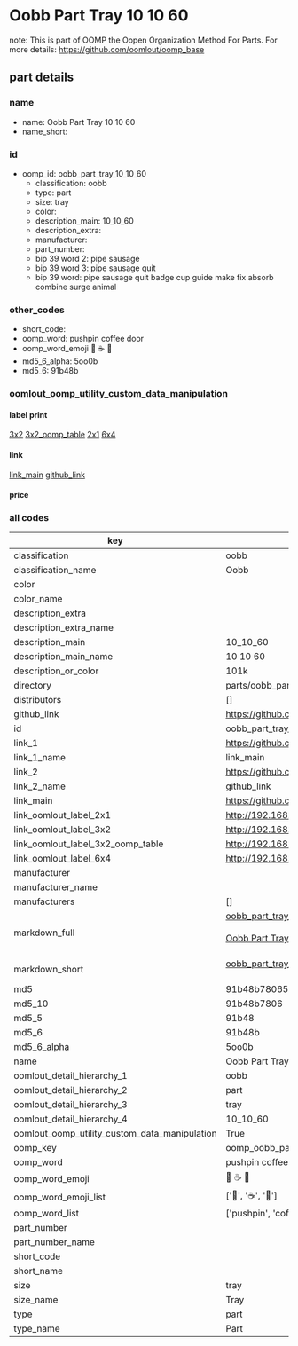 # Oobb Part Tray 10 10 60  

note: This is part of OOMP the Oopen Organization Method For Parts. For more details: https://github.com/oomlout/oomp_base

##  part details





### name
* name: Oobb Part Tray 10 10 60
* name_short: 
### id
* oomp_id: oobb_part_tray_10_10_60
  * classification: oobb
  * type: part
  * size: tray
  * color: 
  * description_main: 10_10_60
  * description_extra: 
  * manufacturer: 
  * part_number: 
  * bip 39 word 2: pipe sausage
  * bip 39 word 3: pipe sausage quit
  * bip 39 word: pipe sausage quit badge cup guide make fix absorb combine surge animal

### other_codes
* short_code: 
* oomp_word: pushpin coffee door
* oomp_word_emoji :pushpin: :coffee: :door:
* md5_6_alpha: 5oo0b
* md5_6: 91b48b






### oomlout_oomp_utility_custom_data_manipulation
#### label print
[3x2](http://192.168.1.245:1112/?label=oomp%205oo0b)
[3x2_oomp_table](http://192.168.1.107:1112/?label=oomp%205oo0b)
[2x1](http://192.168.1.242:1112/?label=oomp%205oo0b)
[6x4](http://192.168.1.55:1112/?label=oomp%205oo0b)    

#### link

[link_main](https://github.com/oomlout/oomlout_oomp_current_version_messy/tree/main/parts/oobb_part_tray_10_10_60) [github_link](https://github.com/oomlout/oomlout_oomp_part_src/tree/main/parts/oobb_part_tray_10_10_60)                             

#### price







### all codes 
| key | value |  
| --- | --- |  
| classification | oobb |  
| classification_name | Oobb |  
| color |  |  
| color_name |  |  
| description_extra |  |  
| description_extra_name |  |  
| description_main | 10_10_60 |  
| description_main_name | 10 10 60 |  
| description_or_color | 101k |  
| directory | parts/oobb_part_tray_10_10_60 |  
| distributors | [] |  
| github_link | https://github.com/oomlout/oomlout_oomp_part_src/tree/main/parts/oobb_part_tray_10_10_60 |  
| id | oobb_part_tray_10_10_60 |  
| link_1 | https://github.com/oomlout/oomlout_oomp_current_version_messy/tree/main/parts/oobb_part_tray_10_10_60 |  
| link_1_name | link_main |  
| link_2 | https://github.com/oomlout/oomlout_oomp_part_src/tree/main/parts/oobb_part_tray_10_10_60 |  
| link_2_name | github_link |  
| link_main | https://github.com/oomlout/oomlout_oomp_current_version_messy/tree/main/parts/oobb_part_tray_10_10_60 |  
| link_oomlout_label_2x1 | http://192.168.1.242:1112/?label=oomp%205oo0b |  
| link_oomlout_label_3x2 | http://192.168.1.245:1112/?label=oomp%205oo0b |  
| link_oomlout_label_3x2_oomp_table | http://192.168.1.107:1112/?label=oomp%205oo0b |  
| link_oomlout_label_6x4 | http://192.168.1.55:1112/?label=oomp%205oo0b |  
| manufacturer |  |  
| manufacturer_name |  |  
| manufacturers | [] |  
| markdown_full | [oobb_part_tray_10_10_60](https://github.com/oomlout/oomlout_oomp_current_version_messy/tree/main/parts/oobb_part_tray_10_10_60)<br>[](https://github.com/oomlout/oomlout_oomp_current_version_messy/tree/main/parts/oobb_part_tray_10_10_60)<br>[Oobb Part Tray 10 10 60](https://github.com/oomlout/oomlout_oomp_current_version_messy/tree/main/parts/oobb_part_tray_10_10_60)<br><br> |  
| markdown_short | [oobb_part_tray_10_10_60](https://github.com/oomlout/oomlout_oomp_current_version_messy/tree/main/parts/oobb_part_tray_10_10_60)<br><br> |  
| md5 | 91b48b78065810d19e1ad1175fafed2a |  
| md5_10 | 91b48b7806 |  
| md5_5 | 91b48 |  
| md5_6 | 91b48b |  
| md5_6_alpha | 5oo0b |  
| name | Oobb Part Tray 10 10 60 |  
| oomlout_detail_hierarchy_1 | oobb |  
| oomlout_detail_hierarchy_2 | part |  
| oomlout_detail_hierarchy_3 | tray |  
| oomlout_detail_hierarchy_4 | 10_10_60 |  
| oomlout_oomp_utility_custom_data_manipulation | True |  
| oomp_key | oomp_oobb_part_tray_10_10_60 |  
| oomp_word | pushpin coffee door |  
| oomp_word_emoji | :pushpin: :coffee: :door: |  
| oomp_word_emoji_list | [':pushpin:', ':coffee:', ':door:'] |  
| oomp_word_list | ['pushpin', 'coffee', 'door'] |  
| part_number |  |  
| part_number_name |  |  
| short_code |  |  
| short_name |  |  
| size | tray |  
| size_name | Tray |  
| type | part |  
| type_name | Part |  
